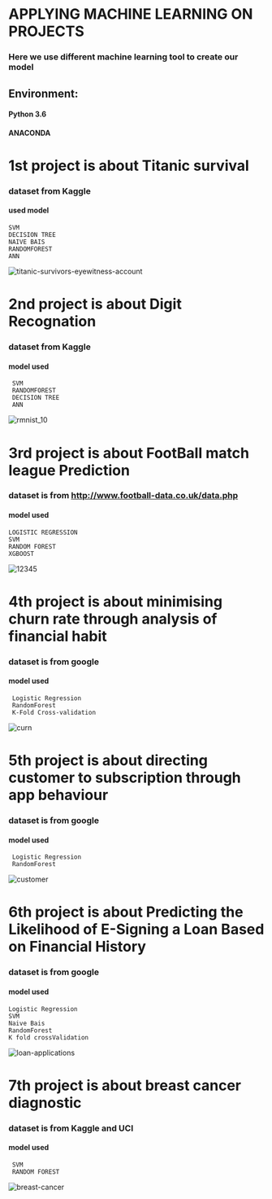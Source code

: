 # APPLYING MACHINE LEARNING ON PROJECTS
### Here we use different machine learning tool to create our model
## Environment:
#### Python 3.6
#### ANACONDA
 

# 1st project is about Titanic survival
### dataset from Kaggle
#### used model
    SVM
    DECISION TREE
    NAIVE BAIS
    RANDOMFOREST
    ANN
![titanic-survivors-eyewitness-account](https://user-images.githubusercontent.com/41201124/49702073-7eb5e800-fc1a-11e8-8ccc-627ec6cfaf18.jpg)


# 2nd project is about Digit Recognation
### dataset from Kaggle
#### model used
     SVM
     RANDOMFOREST
     DECISION TREE
     ANN
![rmnist_10](https://user-images.githubusercontent.com/41201124/49702279-8c6c6d00-fc1c-11e8-991d-9fab36041513.png)

# 3rd project is about FootBall match league Prediction
### dataset is from  http://www.football-data.co.uk/data.php
#### model used
    LOGISTIC REGRESSION
    SVM
    RANDOM FOREST
    XGBOOST

![12345](https://user-images.githubusercontent.com/41201124/50042716-20ab5980-008d-11e9-95df-7ea22de47146.jpg)

# 4th project is about minimising churn rate through analysis of financial habit
### dataset is from google
#### model used
     Logistic Regression
     RandomForest
     K-Fold Cross-validation
     
![curn](https://user-images.githubusercontent.com/41201124/50422195-3d564700-086e-11e9-816c-9a2a68c842a3.jpeg)

# 5th project is about directing customer to subscription through app behaviour
### dataset is from google
#### model used
     Logistic Regression
     RandomForest
     
![customer](https://user-images.githubusercontent.com/41201124/50422198-447d5500-086e-11e9-8fd8-cf52477a61cf.png)

# 6th project is about Predicting the Likelihood of E-Signing a Loan Based on Financial History
### dataset is from google
#### model used
    Logistic Regression
    SVM
    Naive Bais
    RandomForest
    K fold crossValidation

![loan-applications](https://user-images.githubusercontent.com/41201124/50482761-4ed65500-0a0e-11e9-9a9f-0c390b1eb48f.jpg)

# 7th project is about breast cancer diagnostic
### dataset is from Kaggle and UCI
#### model used
     SVM
     RANDOM FOREST

![breast-cancer](https://user-images.githubusercontent.com/41201124/49702290-a908a500-fc1c-11e8-8742-f7bf679f0e64.jpg)


